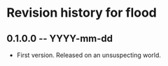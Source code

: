 # Revision history for flood

## 0.1.0.0  -- YYYY-mm-dd

* First version. Released on an unsuspecting world.
